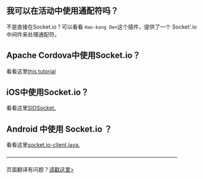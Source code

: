 ## 我可以在活动中使用通配符吗？
不是直接在Socket.io？可以看看 `Hao-kang Den`这个插件，提供了一个 Socket'.io中间件来处理通配符。

## Apache Cordova中使用Socket.io？
看看这里[this tutorial](https://socket.io/socket-io-with-apache-cordova/)
## iOS中使用Socket.io？
看看这里[SIOSocket.](https://github.com/MegaBits/SIOSocket)

## Android 中使用 Socket.io ？
看看这里[socket.io-client.java.](https://github.com/nkzawa/socket.io-client.java)

————————————————————————————————

页面翻译有问题？[请戳这里>](https://github.com/veaba/socket.io-docs)